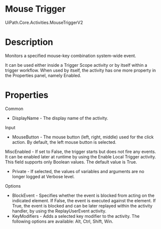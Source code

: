 ﻿# Mouse Trigger

UiPath.Core.Activities.MouseTriggerV2

# Description

Monitors a specified mouse-key combination system-wide event.

It can be used either inside a Trigger Scope activity or by itself within a trigger
        workflow. When used by itself, the activity has one more property in the Properties panel,
        namely Enabled.

# Properties

Common

* DisplayName - The display name of the activity.

Input

* MouseButton - The mouse button (left, right, middle) used for the click action. By default, the left mouse button is selected.

MiscEnabled - If set to False, the trigger starts but does not fire any
            events. It can be enabled later at runtime by using the Enable Local Trigger
            activity. This field supports only Boolean values. The default value is
              True.

* Private - If selected, the values of variables and arguments are no longer logged at Verbose level.

Options

* BlockEvent - Specifies whether the event is blocked from acting on the indicated element. If False, the event is executed against the element. If True, the event is blocked and can be later replayed within the activity handler, by using the ReplayUserEvent activity.
* KeyModifiers - Adds a selected key modifier to the activity. The following options are available: Alt, Ctrl, Shift, Win.
